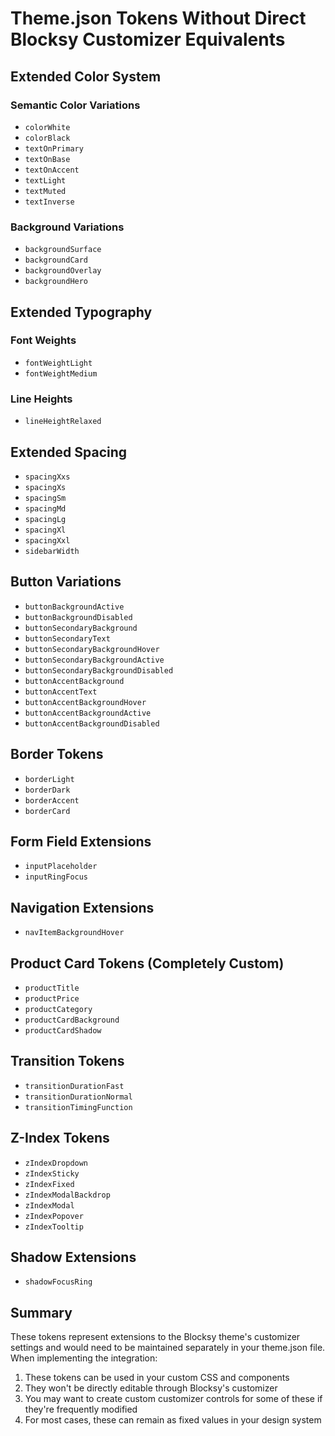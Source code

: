 # Theme.json Tokens Without Direct Blocksy Customizer Equivalents

## Extended Color System

### Semantic Color Variations
- `colorWhite`
- `colorBlack`
- `textOnPrimary`
- `textOnBase`
- `textOnAccent`
- `textLight`
- `textMuted`
- `textInverse`

### Background Variations
- `backgroundSurface`
- `backgroundCard`
- `backgroundOverlay`
- `backgroundHero`

## Extended Typography

### Font Weights
- `fontWeightLight`
- `fontWeightMedium`

### Line Heights
- `lineHeightRelaxed`

## Extended Spacing
- `spacingXxs`
- `spacingXs`
- `spacingSm`
- `spacingMd`
- `spacingLg`
- `spacingXl`
- `spacingXxl`
- `sidebarWidth`

## Button Variations
- `buttonBackgroundActive`
- `buttonBackgroundDisabled`
- `buttonSecondaryBackground`
- `buttonSecondaryText`
- `buttonSecondaryBackgroundHover`
- `buttonSecondaryBackgroundActive`
- `buttonSecondaryBackgroundDisabled`
- `buttonAccentBackground`
- `buttonAccentText`
- `buttonAccentBackgroundHover`
- `buttonAccentBackgroundActive`
- `buttonAccentBackgroundDisabled`

## Border Tokens
- `borderLight`
- `borderDark`
- `borderAccent`
- `borderCard`

## Form Field Extensions
- `inputPlaceholder`
- `inputRingFocus`

## Navigation Extensions
- `navItemBackgroundHover`

## Product Card Tokens (Completely Custom)
- `productTitle`
- `productPrice`
- `productCategory`
- `productCardBackground`
- `productCardShadow`

## Transition Tokens
- `transitionDurationFast`
- `transitionDurationNormal`
- `transitionTimingFunction`

## Z-Index Tokens
- `zIndexDropdown`
- `zIndexSticky`
- `zIndexFixed`
- `zIndexModalBackdrop`
- `zIndexModal`
- `zIndexPopover`
- `zIndexTooltip`

## Shadow Extensions
- `shadowFocusRing`

## Summary

These tokens represent extensions to the Blocksy theme's customizer settings and would need to be maintained separately in your theme.json file. When implementing the integration:

1. These tokens can be used in your custom CSS and components
2. They won't be directly editable through Blocksy's customizer
3. You may want to create custom customizer controls for some of these if they're frequently modified
4. For most cases, these can remain as fixed values in your design system
